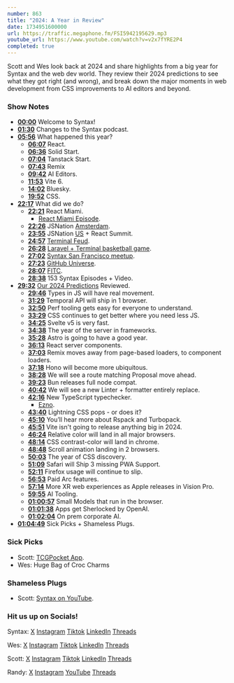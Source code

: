 ```yaml
---
number: 863
title: "2024: A Year in Review"
date: 1734951600000
url: https://traffic.megaphone.fm/FSI5942195629.mp3
youtube_url: https://www.youtube.com/watch?v=v2x7fYRE2P4
completed: true
---
```

	
Scott and Wes look back at 2024 and share highlights from a big year for Syntax and the web dev world. They review their 2024 predictions to see what they got right (and wrong), and break down the major moments in web development from CSS improvements to AI editors and beyond.

### Show Notes

* **[00:00](#t=00:00)** Welcome to Syntax!
* **[01:30](#t=01:30)** Changes to the Syntax podcast.
* **[05:56](#t=05:56)** What happened this year?
    * **[06:07](#t=06:07)** React.
    * **[06:36](#t=06:36)** Solid Start.
    * **[07:04](#t=07:04)** Tanstack Start.
    * **[07:43](#t=07:43)** Remix
    * **[09:42](#t=09:42)** AI Editors.
    * **[11:53](#t=11:53)** Vite 6.
    * **[14:02](#t=14:02)** Bluesky.
    * **[19:52](#t=19:52)** CSS.
* **[22:17](#t=22:17)** What did we do?
    * **[22:21](#t=22:21)** React Miami.
        * [React Miami Episode](https://www.youtube.com/watch?v=oOoBlD7zHRo).
    * **[22:26](#t=22:26)** JSNation [Amsterdam](https://www.instagram.com/stolinski/p/C8qcO_exNOY/?locale=nl&hl=af&img_index=1).
    * **[23:55](#t=23:55)** JSNation [US](https://x.com/wesbos/status/1859281876063535134) + React Summit.
    * **[24:57](#t=24:57)** [Terminal Feud](https://www.youtube.com/watch?v=fMy0XhFdLAE).
    * **[26:28](#t=26:28)** [Laravel + Terminal basketball game](https://www.youtube.com/watch?v=QMwNHaV5eMs).
    * **[27:02](#t=27:02)** [Syntax San Francisco meetup](https://x.com/syntaxfm/status/1853531035847540928/photo/1).
    * **[27:23](#t=27:23)** [GitHub Universe](https://x.com/syntaxfm/status/1853567942056935483/video/1).
    * **[28:07](#t=28:07)** [FITC](https://fitc.ca/speaker/wesbos/).
    * **[28:38](#t=28:38)** 153 Syntax Episodes + Video.
* **[29:32](#t=29:32)** [Our 2024 Predictions](https://syntax.fm/show/712/2024-predictions) Reviewed.
    * **[29:46](#t=29:46)** Types in JS will have real movement.
    * **[31:29](#t=31:29)** Temporal API will ship in 1 browser.
    * **[32:50](#t=32:50)** Perf tooling gets easy for everyone to understand.
    * **[33:29](#t=33:29)** CSS continues to get better where you need less JS.
    * **[34:25](#t=34:25)** Svelte v5 is very fast.
    * **[34:38](#t=34:38)** The year of the server in frameworks.
    * **[35:28](#t=35:28)** Astro is going to have a good year.
    * **[36:13](#t=36:13)** React server components.
    * **[37:03](#t=37:03)** Remix moves away from page-based loaders, to component loaders.
    * **[37:18](#t=37:18)** Hono will become more ubiquitous.
    * **[38:28](#t=38:28)** We will see a route matching Proposal move ahead.
    * **[39:23](#t=39:23)** Bun releases full node compat.
    * **[40:42](#t=40:42)** We will see a new Linter + formatter entirely replace.
    * **[42:16](#t=42:16)** New TypeScript typechecker.
        * [Ezno](https://github.com/kaleidawave/ezno).
    * **[43:40](#t=43:40)** Lightning CSS pops - or does it?
    * **[45:10](#t=45:10)** You’ll hear more about Rspack and Turbopack.
    * **[45:51](#t=45:51)** Vite isn't going to release anything big in 2024.
    * **[46:24](#t=46:24)** Relative color will land in all major browsers.
    * **[48:14](#t=48:14)** CSS contrast-color will land in chrome.
    * **[48:48](#t=48:48)** Scroll animation landing in 2 browsers.
    * **[50:03](#t=50:03)** The year of CSS discovery.
    * **[51:09](#t=51:09)** Safari will Ship 3 missing PWA Support.
    * **[52:11](#t=52:11)** Firefox usage will continue to slip.
    * **[56:53](#t=56:53)** Paid Arc features.
    * **[57:14](#t=57:14)** More XR web experiences as Apple releases in Vision Pro.
    * **[59:55](#t=59:55)** AI Tooling.
    * **[01:00:57](#t=01:00:57)** Small Models that run in the browser.
    * **[01:01:38](#t=01:01:38)** Apps get Sherlocked by OpenAI.
    * **[01:02:04](#t=01:02:04)** On prem corporate AI.
* **[01:04:49](#t=01:04:49)** Sick Picks + Shameless Plugs.

### Sick Picks

- Scott: [TCGPocket App](https://tcgpocket.pokemon.com/en-us/).
- Wes: Huge Bag of Croc Charms

### Shameless Plugs

- Scott: [Syntax on YouTube](https://youtube.com/@syntaxfm).

### Hit us up on Socials!

Syntax: [X](https://twitter.com/syntaxfm) [Instagram](https://www.instagram.com/syntax_fm/) [Tiktok](https://www.tiktok.com/@syntaxfm) [LinkedIn](https://www.linkedin.com/company/96077407/admin/feed/posts/) [Threads](https://www.threads.net/@syntax_fm)

Wes: [X](https://twitter.com/wesbos) [Instagram](https://www.instagram.com/wesbos/) [Tiktok](https://www.tiktok.com/@wesbos) [LinkedIn](https://www.linkedin.com/in/wesbos/) [Threads](https://www.threads.net/@wesbos)

Scott: [X](https://twitter.com/stolinski) [Instagram](https://www.instagram.com/stolinski/) [Tiktok](https://www.tiktok.com/@stolinski) [LinkedIn](https://www.linkedin.com/in/stolinski/) [Threads](https://www.threads.net/@stolinski)

Randy: [X](https://twitter.com/randyrektor) [Instagram](https://www.instagram.com/randyrektor/) [YouTube](https://www.youtube.com/@randyrektor) [Threads](https://www.threads.net/@randyrektor)